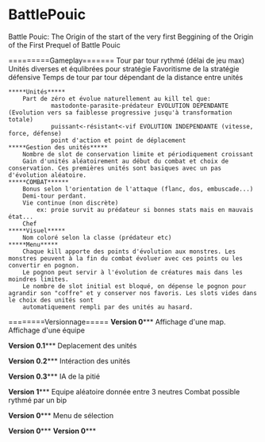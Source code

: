 BattlePouic
===========
Battle Pouic: The Origin of the start of the very first Beggining of the Origin of the First Prequel of Battle Pouic

=========Gameplay=======
	Tour par tour rythmé (délai de jeu max)
	Unités diverses et équlibrées pour stratégie
	Favoritisme de la stratégie défensive
	Temps de tour par tour dépendant de la distance entre unités
	
	
	*****Unités*****
		Part de zéro et évolue naturellement au kill tel que:
				mastodonte-parasite-prédateur EVOLUTION DEPENDANTE (Evolution vers sa faiblesse progressive jusqu'à transformation totale)
				puissant<-résistant<-vif EVOLUTION INDEPENDANTE (vitesse, force, défense)
				point d'action et point de déplacement
	*****Gestion des unités*****
		Nombre de slot de conservation limite et périodiquement croissant
		Gain d'unités aléatoirement au début du combat et choix de conservation. Ces premières unités sont basiques avec un pas d'évolution aléatoire.
	*****COMBAT******
		Bonus selon l'orientation de l'attaque (flanc, dos, embuscade...)
		Demi-tour perdant.
		Vie continue (non discrète) 	
			ex: proie survit au prédateur si bonnes stats mais en mauvais état...
		Chef
	*****Visuel*****
		Nom coloré selon la classe (prédateur etc) 
	*****Menu*****
		Chaque kill apporte des points d'évolution aux monstres. Les monstres peuvent à la fin du combat évoluer avec ces points ou les convertir en pognon.
		Le pognon peut servir à l'évolution de créatures mais dans les moindres limites. 
		Le nombre de slot initial est bloqué, on dépense le pognon pour agrandir son "coffre" et y conserver nos favoris. Les slots vides dans le choix des unités sont 
		automatiquement rempli par des unités au hasard.
		
========Versionnage=====
****Version 0*******
	Affichage d'une map.
	Affichage d'une équipe
	
****Version 0.1*******
	Deplacement des unités	
	
****Version 0.2*******
	Intéraction des unités
	
****Version 0.3*******
	IA de la pitié
	
****Version 1*******
	Equipe aléatoire donnée entre 3 neutres
	Combat possible rythmé par un bip
	
****Version 0*******
	Menu de sélection
	
****Version 0*******
****Version 0*******

